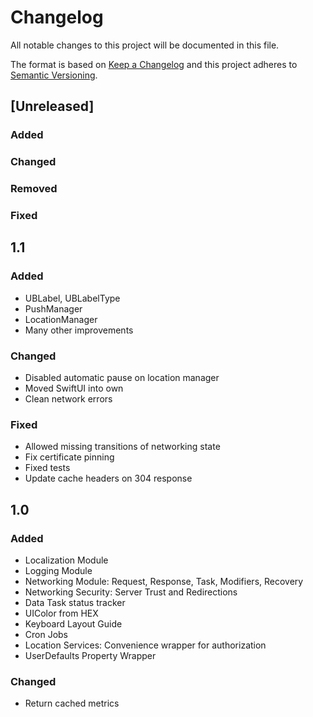 # Changelog
All notable changes to this project will be documented in this file.

The format is based on [Keep a Changelog](http://keepachangelog.com/en/1.0.0/)
and this project adheres to [Semantic Versioning](http://semver.org/spec/v2.0.0.html).

## [Unreleased]
### Added


### Changed


### Removed

### Fixed


## 1.1
### Added
- UBLabel, UBLabelType
- PushManager
- LocationManager
- Many other improvements

### Changed
- Disabled automatic pause on location manager
- Moved SwiftUI into own 
- Clean network errors

### Fixed
- Allowed missing transitions of networking state
- Fix certificate pinning
- Fixed tests
- Update cache headers on 304 response


## 1.0
### Added
- Localization Module
- Logging Module
- Networking Module: Request, Response, Task, Modifiers, Recovery
- Networking Security: Server Trust and Redirections
- Data Task status tracker
- UIColor from HEX
- Keyboard Layout Guide
- Cron Jobs
- Location Services: Convenience wrapper for authorization 
- UserDefaults Property Wrapper

### Changed
- Return cached metrics


